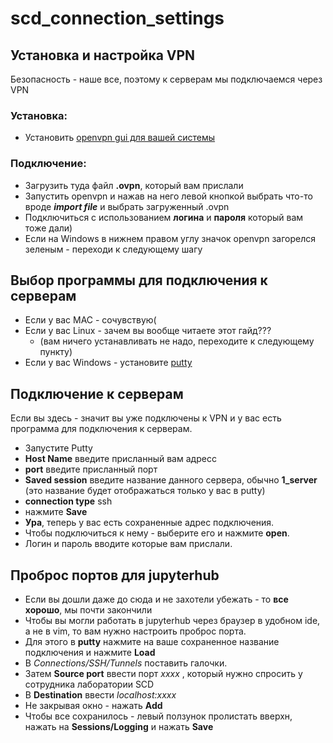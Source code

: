 # scd_connection_settings
## Установка и настройка VPN
Безопасность - наше все, поэтому к серверам мы подключаемся через VPN
### Установка:
* Установить [openvpn gui для вашей системы](https://openvpn.net/community-downloads/)
### Подключение:
* Загрузить туда файл **.ovpn**, который вам прислали
* Запустить openvpn и нажав на него левой кнопкой выбрать что-то вроде ***import file*** и выбрать загруженный .ovpn
* Подключиться с использованием **логина** и **пароля** который вам тоже дали)
* Если на Windows в нижнем правом углу значок openvpn загорелся зеленым - переходи к следующему шагу
## Выбор программы для подключения к серверам
- Если у вас MAC - сочувствую(
- Если у вас Linux - зачем вы вообще читаете этот гайд???
  - (вам ничего устанавливать не надо, переходите к следующему пункту)
- Если у вас Windows - установите [putty](https://www.chiark.greenend.org.uk/~sgtatham/putty/latest.html)
## Подключение к серверам
Если вы здесь - значит вы уже подключены к VPN и у вас есть программа для подключения к серверам.
* Запустите Putty
* **Host Name**  введите присланный вам адресс
* **port** введите присланный порт
* **Saved session** введите название данного сервера, обычно **1_server** (это название будет отображаться только у вас в putty)
* **connection type** ssh
* нажмите **Save**
* **Ура**, теперь у вас есть сохраненные адрес подключения.
* Чтобы подключиться к нему - выберите его и нажмите **open**.
* Логин и пароль вводите которые вам прислали.
## Проброс портов для jupyterhub
* Если вы дошли даже до сюда и не захотели убежать - то **все хорошо**, мы почти закончили
* Чтобы вы могли работать в jupyterhub через браузер в удобном ide, а не в vim, то вам нужно настроить проброс порта.
* Для этого в **putty** нажмите на ваше сохраненное название подключения и нажмите **Load**
* В *Connections/SSH/Tunnels* поставить  галочки.
* Затем **Source port** ввести порт *xxxx* , который нужно спросить у сотрудника лаборатории SCD
* В **Destination** ввести *localhost:xxxx*
* Не закрывая окно - нажать **Add**
* Чтобы все сохранилось - левый ползунок пролистать вверхн, нажать на **Sessions/Logging** и нажать **Save**
